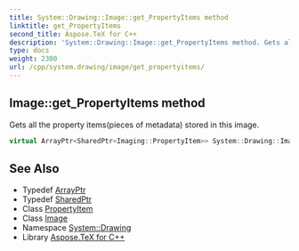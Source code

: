 ```yaml
---
title: System::Drawing::Image::get_PropertyItems method
linktitle: get_PropertyItems
second_title: Aspose.TeX for C++
description: 'System::Drawing::Image::get_PropertyItems method. Gets all the property items(pieces of metadata) stored in this image in C++.'
type: docs
weight: 2300
url: /cpp/system.drawing/image/get_propertyitems/
---
```

## Image::get_PropertyItems method


Gets all the property items(pieces of metadata) stored in this image.

```cpp
virtual ArrayPtr<SharedPtr<Imaging::PropertyItem>> System::Drawing::Image::get_PropertyItems() const
```

## See Also

* Typedef [ArrayPtr](../../../system/arrayptr/)
* Typedef [SharedPtr](../../../system/sharedptr/)
* Class [PropertyItem](../../../system.drawing.imaging/propertyitem/)
* Class [Image](../)
* Namespace [System::Drawing](../../)
* Library [Aspose.TeX for C++](../../../)

